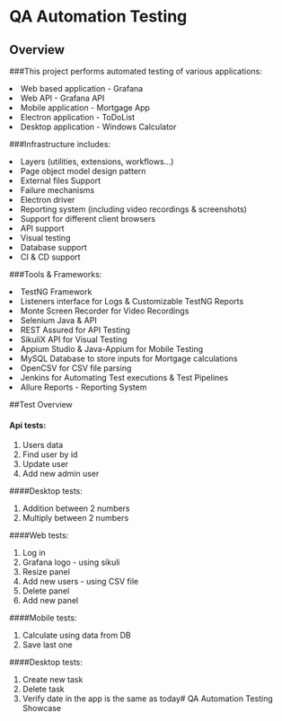 # QA Automation Testing 

## Overview

###This project performs automated testing of various applications:

<li>Web based application - Grafana
<li>Web API - Grafana API
<li>Mobile application - Mortgage App
<li>Electron application - ToDoList
<li>Desktop application - Windows Calculator

###Infrastructure includes:
<li>Layers (utilities, extensions, workflows...)
<li>Page object model design pattern
<li>External files Support
<li>Failure mechanisms
<li>Electron driver
<li>Reporting system (including video recordings & screenshots)
<li>Support for different client browsers
<li>API support
<li>Visual testing
<li>Database support
<li>CI & CD support

###Tools & Frameworks:
<li>TestNG Framework
<li>Listeners interface for Logs & Customizable TestNG Reports
<li>Monte Screen Recorder for Video Recordings
<li>Selenium Java & API
<li>REST Assured for API Testing
<li>SikuliX API for Visual Testing
<li>Appium Studio & Java-Appium for Mobile Testing
<li>MySQL Database to store inputs for Mortgage calculations
<li>OpenCSV for CSV file parsing
<li>Jenkins for Automating Test executions & Test Pipelines
<li>Allure Reports - Reporting System

##Test Overview
#### Api tests:
1. Users data
2. Find user by id
3. Update user
4. Add new admin user

####Desktop tests:
1. Addition between 2 numbers
2. Multiply between 2 numbers

####Web tests:
1. Log in
2. Grafana logo - using sikuli
3. Resize panel
4. Add new users - using CSV file
5. Delete panel
6. Add new panel

####Mobile tests:
1. Calculate using data from DB
2. Save last one

####Desktop tests:
1. Create new task
2. Delete task
3. Verify date in the app is the same as today# QA Automation Testing Showcase